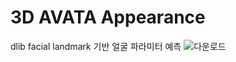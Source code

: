 # 3D AVATA Appearance

dlib facial landmark 기반 얼굴 파라미터 예측
![다운로드](https://github.com/soo811/3D-Avatar-Apprearance/assets/91643983/4d48bebb-28d6-49aa-b3bd-ba83bf463c83)
